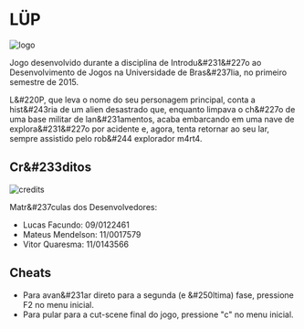 # L&#220;P

![logo](https://dl.dropboxusercontent.com/u/2655937/L%C3%9CP/logo.png)

Jogo desenvolvido durante a disciplina de Introdu&#231&#227o ao Desenvolvimento de Jogos na Universidade de Bras&#237lia, no primeiro semestre de 2015.

L&#220P, que leva o nome do seu personagem principal, conta a hist&#243ria de um alien desastrado que, enquanto limpava o ch&#227o de uma base militar de lan&#231amentos, acaba embarcando em uma nave de explora&#231&#227o por acidente e, agora, tenta retornar ao seu lar, sempre assistido pelo rob&#244 explorador m4rt4.

## Cr&#233ditos

![credits](https://dl.dropboxusercontent.com/u/2655937/L%C3%9CP/credits.png)

Matr&#237culas dos Desenvolvedores:
- Lucas Facundo: 09/0122461
- Mateus Mendelson: 11/0017579
- Vitor Quaresma: 11/0143566

## Cheats
- Para avan&#231ar direto para a segunda (e &#250ltima) fase, pressione F2 no menu inicial.
- Para pular para a cut-scene final do jogo, pressione "c" no menu inicial.
